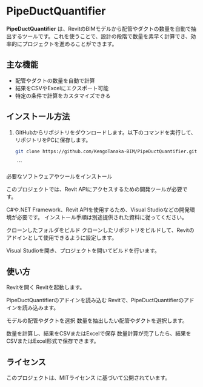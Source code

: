 # PipeDuctQuantifier

**PipeDuctQuantifier** は、RevitのBIMモデルから配管やダクトの数量を自動で抽出するツールです。これを使うことで、設計の段階で数量を素早く計算でき、効率的にプロジェクトを進めることができます。

## 主な機能

- 配管やダクトの数量を自動で計算
- 結果をCSVやExcelにエクスポート可能
- 特定の条件で計算をカスタマイズできる

## インストール方法

1. GitHubからリポジトリをダウンロードします。以下のコマンドを実行して、リポジトリをPCに保存します。

   ```bash
   git clone https://github.com/KengoTanaka-BIM/PipeDuctQuantifier.git
　　```
   
必要なソフトウェアやツールをインストール

このプロジェクトでは、Revit APIにアクセスするための開発ツールが必要です。

C#や.NET Framework、Revit APIを使用するため、Visual Studioなどの開発環境が必要です。
インストール手順は別途提供された資料に従ってください。

クローンしたフォルダをビルド
クローンしたリポジトリをビルドして、Revitのアドインとして使用できるように設定します。

Visual Studioを開き、プロジェクトを開いてビルドを行います。

## 使い方
Revitを開く
Revitを起動します。

PipeDuctQuantifierのアドインを読み込む
Revitで、PipeDuctQuantifierのアドインを読み込みます。

モデルの配管やダクトを選択
数量を抽出したい配管やダクトを選択します。

数量を計算し、結果をCSVまたはExcelで保存
数量計算が完了したら、結果をCSVまたはExcel形式で保存できます。

## ライセンス
このプロジェクトは、MITライセンス に基づいて公開されています。
